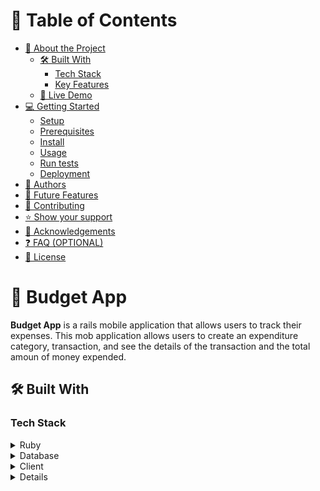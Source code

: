 <a name="readme-top"></a>

# 📗 Table of Contents

- [📖 About the Project](#about-project)
  - [🛠 Built With](#built-with)
    - [Tech Stack](#tech-stack)
    - [Key Features](#key-features)
  - [🚀 Live Demo](#live-demo)
- [💻 Getting Started](#getting-started)
  - [Setup](#setup)
  - [Prerequisites](#prerequisites)
  - [Install](#install)
  - [Usage](#usage)
  - [Run tests](#run-tests)
  - [Deployment](#triangular_flag_on_post-deployment)
- [👥 Authors](#authors)
- [🔭 Future Features](#future-features)
- [🤝 Contributing](#contributing)
- [⭐️ Show your support](#support)
- [🙏 Acknowledgements](#acknowledgements)
- [❓ FAQ (OPTIONAL)](#faq)
- [📝 License](#license)


# 📖 Budget App <a name="about-project"></a>

**Budget App** is a rails mobile application that allows users to track their expenses. This mob application allows users to create an expenditure category, transaction, and see the details of the transaction and the total amoun of money expended.

## 🛠 Built With <a name="built-with"></a>

### Tech Stack <a name="tech-stack"></a>

<details>
<summary>Ruby</summary>
  <ul>
    <li><a href="https://www.ruby-lang.org/">Ruby</a></li>
  </ul>
</details>

<details>
<summary>Database</summary>
  <ul>
    <li><a href="https://www.postgresql.org/">Ruby on Rails</a></li>
  </ul>
</details>

<details>
  <summary>Client</summary>
  <ul>
    <li><a href="https://rubyonrails.org/">Ruby on Rails</a></li>
  </ul>
</details>

<details>


### Key Features <a name="key-features"></a>


- **Allows users to create an application**
- **Allows users to create expense category**
- **Allows users to create transaction under a category**
- **Allows users to see the details of the transaction**
- **Allows users to see the total amount of expenses for the whole categories and total amount of expenses for each categort**

<p align="right">(<a href="#readme-top">back to top</a>)</p>


## 🚀 Live Demo <a name="live-demo"></a>

- [video](https://loom.com/share/c91c330b800d41b89d88e5d84b86cf5e)


- [Live Demo Link](https://yourdeployedapplicationlink.com)

<p align="right">(<a href="#readme-top">back to top</a>)</p>


## 💻 Getting Started <a name="getting-started"></a>


To get a local copy up and running, follow these steps.

### Prerequisites

In order to run this project you need:

- have installed gem.
- have installed ruby version-3.2.1
- have installed rails version-7.0.4.2
- have installed git and have a github account, of course

### Setup

Clone this repository to your desired folder (e.g, my-folder):

  cd my-folder
  `git clone https://github.com/amare1990/Budget-App.git`

### Install

Install this project with:

cd my-project/Blog-App
`bundle install`


### Usage

To run the project, execute the following command:

  `rails server`

### Run tests

To run tests, run the following command:

- go to the root directory and run `rspec` to run tests for the whole tests or run `rspec spec/folders/test-file_spec.rb`

### Deployment

You can deploy this project using:



<p align="right">(<a href="#readme-top">back to top</a>)</p>


## 👥 Authors <a name="authors"></a>


👤 **Amare Kassa**

- GitHub: [@githubhandle](https://github.com/amare1990)
- Twitter: [@twitterhandle](https://twitter.com/amaremek)
- LinkedIn: [LinkedIn](https://www.linkedin.com/in/amaremek/)


<p align="right">(<a href="#readme-top">back to top</a>)</p>


## 🔭 Future Features <a name="future-features"></a>

- [ ] **Add animations**
- [ ] **Refactor to desktop version**
- [ ] **Update the API and its documentation**

<p align="right">(<a href="#readme-top">back to top</a>)</p>


## 🤝 Contributing <a name="contributing"></a>

Contributions, issues, and feature requests are welcome!

Feel free to check the [issues page](https://github.com/amare1990/Budget-App/issues)).

<p align="right">(<a href="#readme-top">back to top</a>)</p>


## ⭐️ Show your support <a name="support"></a>


If you like this project, hit the star please and your contribution is very welcome!

<p align="right">(<a href="#readme-top">back to top</a>)</p>


## 🙏 Acknowledgments <a name="acknowledgements"></a>


I would like to thank Microverse that provides quality projects as usual and helps me improve my skills in developing rails applications and programming in general. My gratitude also goes to the [Creative Commons license of the design](https://creativecommons.org/licenses/by-nc/4.0/) that provides free awesome design on which I develop this application.

<p align="right">(<a href="#readme-top">back to top</a>)</p>


## ❓ FAQ (OPTIONAL) <a name="faq"></a>


- **Can anybody see the resources of this application?**

  - No. A user should create an account before using this application

- **Can a user eidt or delete the transactions or categories she/he created?**

  - Yes.
- **Is this application free**

  - Yes.

<p align="right">(<a href="#readme-top">back to top</a>)</p>


## 📝 License <a name="license"></a>

This project is [MIT](./LICENSE) licensed.

<p align="right">(<a href="#readme-top">back to top</a>)</p>
